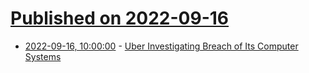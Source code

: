 # [Published on 2022-09-16](index.md)

* [2022-09-16, 10:00:00](https://it.slashdot.org/story/22/09/16/090235/uber-investigating-breach-of-its-computer-systems?utm_source=rss1.0mainlinkanon&utm_medium=feed) - [Uber Investigating Breach of Its Computer Systems](https://it.slashdot.org/story/22/09/16/090235/uber-investigating-breach-of-its-computer-systems?utm_source=rss1.0mainlinkanon&utm_medium=feed)
